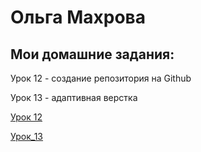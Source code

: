 

# Ольга Махрова
## Мои домашние задания:


Урок 12 - создание репозитория на Github

Урок 13 - адаптивная верстка


[Урок 12](https://github.com/OlgaMakhrova/OlgaMakhrova.github.io/ "создание репозитория на Github")


[Урок_13](https://github.com/OlgaMakhrova/OlgaMakhrova.github.io/ "адаптивная верстка") 
